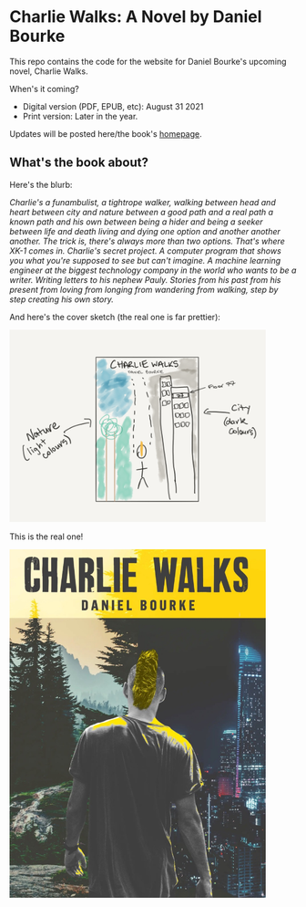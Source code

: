 # Charlie Walks: A Novel by Daniel Bourke

This repo contains the code for the website for Daniel Bourke's upcoming novel, Charlie Walks.

When's it coming?

* Digital version (PDF, EPUB, etc): August 31 2021
* Print version: Later in the year.

Updates will be posted here/the book's [homepage](https://www.charliewalks.com).

## What's the book about?

Here's the blurb:

*Charlie's a funambulist, a tightrope walker, walking between head and heart between city and nature between a good path and a real path a known path and his own between being a hider and being a seeker between life and death living and dying one option and another another another. The trick is, there's always more than two options. That's where XK-1 comes in. Charlie's secret project. A computer program that shows you what you're supposed to see but can't imagine. A machine learning engineer at the biggest technology company in the world who wants to be a writer. Writing letters to his nephew Pauly. Stories from his past from his present from loving from longing from wandering from walking, step by step creating his own story.*

And here's the cover sketch (the real one is far prettier):

<img src="https://raw.githubusercontent.com/mrdbourke/charlie-walks/master/images/charlie-walks-cover-sketch.png" alt="Charlie Walks: A Novel by Daniel Bourke cover sketch" width="450"/>

This is the real one!

<img src="https://raw.githubusercontent.com/mrdbourke/charlie-walks/master/images/charlie-walks-cover.jpeg" alt="Charlie Walks: A Novel by Daniel Bourke cover" width="450"/>

